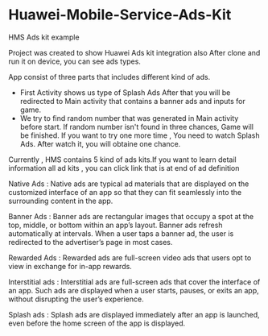 # Huawei-Mobile-Service-Ads-Kit
HMS Ads kit example

Project was created to show Huawei Ads kit integration also After clone and run it on device, you can see ads types.

App consist of three parts that includes different kind of ads.

- First Activity shows us type of Splash Ads After that you will be redirected to Main activity that contains a banner ads and inputs for game.
- We try to find random number that was generated in Main activity before start. If random number isn't found in three chances, Game will be finished. If you want to try one more time , You need to watch Splash Ads. After watch it, you will obtaine one chance.

Currently , HMS contains 5 kind of ads kits.If you want to learn detail information all ad kits , you can click link that is at end of ad definition

Native Ads : Native ads are typical ad materials that are displayed on the customized interface of an app so that they can fit seamlessly into the surrounding content in the app. 

Banner Ads : Banner ads are rectangular images that occupy a spot at the top, middle, or bottom within an app’s layout. Banner ads refresh automatically at intervals. When a user taps a banner ad, the user is redirected to the advertiser’s page in most cases. 

Rewarded Ads : Rewarded ads are full-screen video ads that users opt to view in exchange for in-app rewards. 

Interstitial ads : Interstitial ads are full-screen ads that cover the interface of an app. Such ads are displayed when a user starts, pauses, or exits an app, without disrupting the user’s experience. 

Splash ads : Splash ads are displayed immediately after an app is launched, even before the home screen of the app is displayed. 
